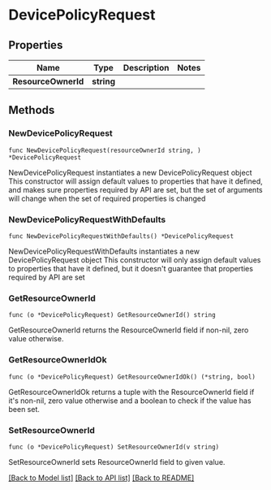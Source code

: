 # DevicePolicyRequest

## Properties

Name | Type | Description | Notes
------------ | ------------- | ------------- | -------------
**ResourceOwnerId** | **string** |  | 

## Methods

### NewDevicePolicyRequest

`func NewDevicePolicyRequest(resourceOwnerId string, ) *DevicePolicyRequest`

NewDevicePolicyRequest instantiates a new DevicePolicyRequest object
This constructor will assign default values to properties that have it defined,
and makes sure properties required by API are set, but the set of arguments
will change when the set of required properties is changed

### NewDevicePolicyRequestWithDefaults

`func NewDevicePolicyRequestWithDefaults() *DevicePolicyRequest`

NewDevicePolicyRequestWithDefaults instantiates a new DevicePolicyRequest object
This constructor will only assign default values to properties that have it defined,
but it doesn't guarantee that properties required by API are set

### GetResourceOwnerId

`func (o *DevicePolicyRequest) GetResourceOwnerId() string`

GetResourceOwnerId returns the ResourceOwnerId field if non-nil, zero value otherwise.

### GetResourceOwnerIdOk

`func (o *DevicePolicyRequest) GetResourceOwnerIdOk() (*string, bool)`

GetResourceOwnerIdOk returns a tuple with the ResourceOwnerId field if it's non-nil, zero value otherwise
and a boolean to check if the value has been set.

### SetResourceOwnerId

`func (o *DevicePolicyRequest) SetResourceOwnerId(v string)`

SetResourceOwnerId sets ResourceOwnerId field to given value.



[[Back to Model list]](../README.md#documentation-for-models) [[Back to API list]](../README.md#documentation-for-api-endpoints) [[Back to README]](../README.md)


